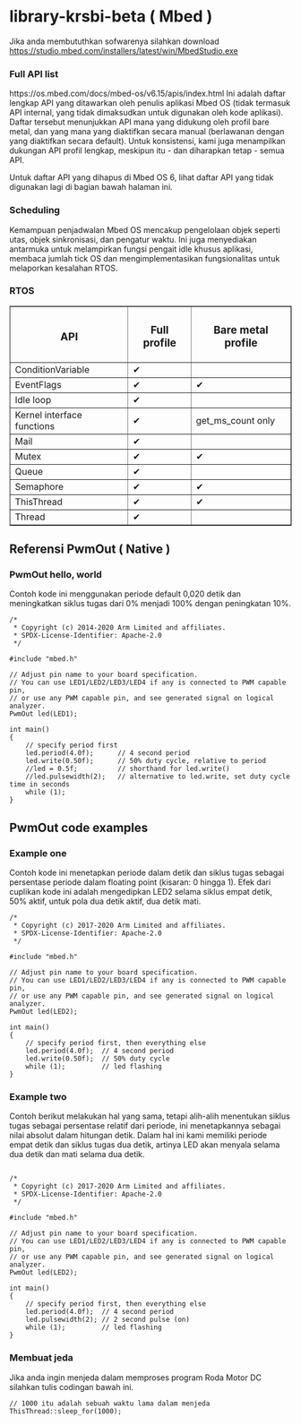 # library-krsbi-beta ( Mbed )

Jika anda membututhkan sofwarenya silahkan download https://studio.mbed.com/installers/latest/win/MbedStudio.exe

<h3>Full API list</h3>
https://os.mbed.com/docs/mbed-os/v6.15/apis/index.html Ini adalah daftar lengkap API yang ditawarkan oleh penulis aplikasi Mbed OS (tidak termasuk API internal, yang tidak dimaksudkan untuk digunakan oleh kode aplikasi). Daftar tersebut menunjukkan API mana yang didukung oleh profil bare metal, dan yang mana yang diaktifkan secara manual (berlawanan dengan yang diaktifkan secara default). Untuk konsistensi, kami juga menampilkan dukungan API profil lengkap, meskipun itu - dan diharapkan tetap - semua API.

Untuk daftar API yang dihapus di Mbed OS 6, lihat daftar API yang tidak digunakan lagi di bagian bawah halaman ini.

<h3>Scheduling</h3>

Kemampuan penjadwalan Mbed OS mencakup pengelolaan objek seperti utas, objek sinkronisasi, dan pengatur waktu. Ini juga menyediakan antarmuka untuk melampirkan fungsi pengait idle khusus aplikasi, membaca jumlah tick OS dan mengimplementasikan fungsionalitas untuk melaporkan kesalahan RTOS.


<h3>RTOS</h3>
<table border="1px">
  <tr>
    <th><h3>API</h3></th>
    <th><h3>Full profile</h3></th>
    <th><h3>Bare metal profile</h3></th>
  </tr>
  <tr>
    <td>ConditionVariable</td>
    <td>✔</td>
    <td></td>
  </tr>
  <tr>
    <td>EventFlags</td>
    <td>✔</td>
    <td>✔</td>
  </tr>
  <tr>
    <td>Idle loop</td>
    <td>✔</td>
    <td></td>
  </tr>
  <tr>
    <td>Kernel interface functions</td>
    <td>✔</td>
    <td>get_ms_count only</td>
  </tr>
  <tr>
    <td>Mail</td>
    <td>✔</td>
    <td></td>
  </tr>
  <tr>
    <td>Mutex</td>
    <td>✔</td>
    <td>✔</td>
  </tr>
  <tr>
    <td>Queue</td>
    <td>✔</td>
    <td></td>
  </tr>
  <tr>
    <td>Semaphore</td>
    <td>✔</td>
    <td>✔</td>
  </tr>
  <tr>
    <td>ThisThread</td>
    <td>✔</td>
    <td>✔</td>
  </tr>
  <tr>
    <td>Thread</td>
    <td>✔</td>
    <td></td>
  </tr>
</table>

<h2>Referensi PwmOut ( Native )</h2>
<h3>PwmOut hello, world</h3>
Contoh kode ini menggunakan periode default 0,020 detik dan meningkatkan siklus tugas dari 0% menjadi 100% dengan peningkatan 10%.


```
/*
 * Copyright (c) 2014-2020 Arm Limited and affiliates.
 * SPDX-License-Identifier: Apache-2.0
 */

#include "mbed.h"

// Adjust pin name to your board specification.
// You can use LED1/LED2/LED3/LED4 if any is connected to PWM capable pin,
// or use any PWM capable pin, and see generated signal on logical analyzer.
PwmOut led(LED1);

int main()
{
    // specify period first
    led.period(4.0f);      // 4 second period
    led.write(0.50f);      // 50% duty cycle, relative to period
    //led = 0.5f;          // shorthand for led.write()
    //led.pulsewidth(2);   // alternative to led.write, set duty cycle time in seconds
    while (1);
}
```

<h2>PwmOut code examples</h2>
<h3>Example one</h3>

Contoh kode ini menetapkan periode dalam detik dan siklus tugas sebagai persentase periode dalam floating point (kisaran: 0 hingga 1). Efek dari cuplikan kode ini adalah mengedipkan LED2 selama siklus empat detik, 50% aktif, untuk pola dua detik aktif, dua detik mati.


```
/*
 * Copyright (c) 2017-2020 Arm Limited and affiliates.
 * SPDX-License-Identifier: Apache-2.0
 */

#include "mbed.h"

// Adjust pin name to your board specification.
// You can use LED1/LED2/LED3/LED4 if any is connected to PWM capable pin,
// or use any PWM capable pin, and see generated signal on logical analyzer.
PwmOut led(LED2);

int main()
{
    // specify period first, then everything else
    led.period(4.0f);  // 4 second period
    led.write(0.50f);  // 50% duty cycle
    while (1);         // led flashing
}

```

<h3>Example two</h3>

Contoh berikut melakukan hal yang sama, tetapi alih-alih menentukan siklus tugas sebagai persentase relatif dari periode, ini menetapkannya sebagai nilai absolut dalam hitungan detik. Dalam hal ini kami memiliki periode empat detik dan siklus tugas dua detik, artinya LED akan menyala selama dua detik dan mati selama dua detik.


```

/*
 * Copyright (c) 2017-2020 Arm Limited and affiliates.
 * SPDX-License-Identifier: Apache-2.0
 */

#include "mbed.h"

// Adjust pin name to your board specification.
// You can use LED1/LED2/LED3/LED4 if any is connected to PWM capable pin,
// or use any PWM capable pin, and see generated signal on logical analyzer.
PwmOut led(LED2);

int main()
{
    // specify period first, then everything else
    led.period(4.0f);  // 4 second period
    led.pulsewidth(2); // 2 second pulse (on)
    while (1);         // led flashing
}

```

<h3>Membuat jeda</h3>

Jika anda ingin menjeda dalam memproses program Roda Motor DC silahkan tulis codingan bawah ini.

```
// 1000 itu adalah sebuah waktu lama dalam menjeda
ThisThread::sleep_for(1000);
```
